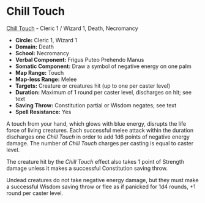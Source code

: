 # Chill Touch

[Chill Touch](/Magic/C/ChillTouch.md) - Cleric 1 / Wizard 1, Death, Necromancy

- **Circle:** Cleric 1, Wizard 1
- **Domain:** Death
- **School:** Necromancy
- **Verbal Component:** Frigus Puteo Prehendo Manus
- **Somatic Component:** Draw a symbol of negative energy on one palm
- **Map Range:** Touch
- **Map-less Range:** Melee
- **Targets:** Creature or creatures hit (up to one per caster level)
- **Duration:** Maximum of 1 round per caster level, discharges on hit; see text
- **Saving Throw:** Constitution partial or Wisdom negates; see text
- **Spell Resistance:** Yes

A touch from your hand, which glows with blue energy, disrupts the life force of living creatures. Each successful melee attack within the duration discharges one *Chill Touch* in order to add 1d6 points of negative energy damage. The number of *Chill Touch* charges per casting is equal to caster level.

The creature hit by the *Chill Touch* effect also takes 1 point of Strength damage unless it makes a successful Constitution saving throw.

Undead creatures do not take negative energy damage, but they must make a successful Wisdom saving throw or flee as if panicked for 1d4 rounds, +1 round per caster level.
